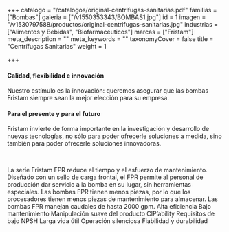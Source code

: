 +++
catalogo = "/catalogos/original-centrifugas-sanitarias.pdf"
familias = ["Bombas"]
galeria = ["/v1550353343/BOMBAS1.jpg"]
id = 1
imagen = "/v1530797588/productos/original-centrifugas-sanitarias.jpg"
industrias = ["Alimentos y Bebidas", "Biofarmacéuticos"]
marcas = ["Fristam"]
meta_description = ""
meta_keywords = ""
taxonomyCover = false
title = "Centrífugas Sanitarias"
weight = 1

+++
<h4>Calidad, flexibilidad e innovación</h4>
<p>Nuestro estímulo es la innovación: queremos asegurar que las bombas Fristam siempre sean la mejor elección para su empresa.</p>
<h4>Para el presente y para el futuro</h4>
<p>Fristam invierte de forma importante en la investigación y desarrollo de nuevas tecnologías, no sólo para poder ofrecerle soluciones a medida, sino también para poder ofrecerle soluciones innovadoras. </p>
<p> </p>

La serie Fristam FPR reduce el tiempo y el esfuerzo de mantenimiento. Diseñado con un sello de carga frontal, el FPR permite al personal de producción dar servicio a la bomba en su lugar, sin herramientas especiales. Las bombas FPR tienen menos piezas, por lo que los procesadores tienen menos piezas de mantenimiento para almacenar. Las bombas FPR manejan caudales de hasta 2000 gpm. Alta eficiencia Bajo mantenimiento Manipulación suave del producto CIP’ability Requisitos de bajo NPSH Larga vida útil Operación silenciosa Fiabilidad y durabilidad